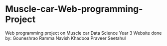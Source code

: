 # Muscle-car-Web-programming-Project
Web programming project on Muscle car Data Science Year 3
Website done by:
Gouneshrao Ramma
Navish Khadooa
Praveer Seetahul
